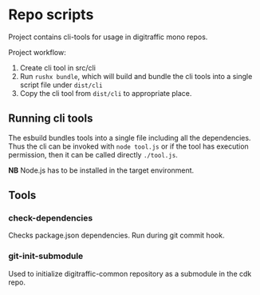 # Repo scripts

Project contains cli-tools for usage in digitraffic mono repos.

Project workflow:

1. Create cli tool in src/cli
2. Run `rushx bundle`, which will build and bundle the cli tools into a single
   script file under `dist/cli`
3. Copy the cli tool from `dist/cli` to appropriate place.

## Running cli tools

The esbuild bundles tools into a single file including all the dependencies.
Thus the cli can be invoked with `node tool.js` or if the tool has execution
permission, then it can be called directly `./tool.js`.

**NB** Node.js has to be installed in the target environment.

## Tools

### check-dependencies

Checks package.json dependencies. Run during git commit hook.

### git-init-submodule

Used to initialize digitraffic-common repository as a submodule in the cdk repo.
